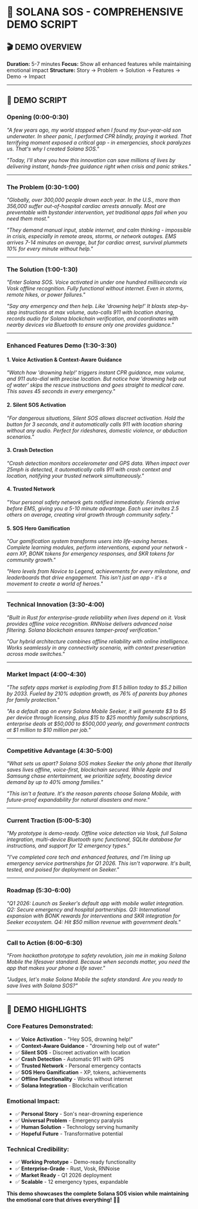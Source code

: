 # 🚨 SOLANA SOS - COMPREHENSIVE DEMO SCRIPT

## 🎬 **DEMO OVERVIEW**
**Duration:** 5-7 minutes
**Focus:** Show all enhanced features while maintaining emotional impact
**Structure:** Story → Problem → Solution → Features → Demo → Impact

---

## 📱 **DEMO SCRIPT**

### **Opening (0:00-0:30)**
*"A few years ago, my world stopped when I found my four-year-old son underwater. In sheer panic, I performed CPR blindly, praying it worked. That terrifying moment exposed a critical gap - in emergencies, shock paralyzes us. That's why I created Solana SOS."*

*"Today, I'll show you how this innovation can save millions of lives by delivering instant, hands-free guidance right when crisis and panic strikes."*

---

### **The Problem (0:30-1:00)**
*"Globally, over 300,000 people drown each year. In the U.S., more than 356,000 suffer out-of-hospital cardiac arrests annually. Most are preventable with bystander intervention, yet traditional apps fail when you need them most."*

*"They demand manual input, stable internet, and calm thinking - impossible in crisis, especially in remote areas, storms, or network outages. EMS arrives 7-14 minutes on average, but for cardiac arrest, survival plummets 10% for every minute without help."*

---

### **The Solution (1:00-1:30)**
*"Enter Solana SOS. Voice activated in under one hundred milliseconds via Vosk offline recognition. Fully functional without internet. Even in storms, remote hikes, or power failures."*

*"Say any emergency and then help. Like 'drowning help!' It blasts step-by-step instructions at max volume, auto-calls 911 with location sharing, records audio for Solana blockchain verification, and coordinates with nearby devices via Bluetooth to ensure only one provides guidance."*

---

### **Enhanced Features Demo (1:30-3:30)**

#### **1. Voice Activation & Context-Aware Guidance**
*"Watch how 'drowning help!' triggers instant CPR guidance, max volume, and 911 auto-dial with precise location. But notice how 'drowning help out of water' skips the rescue instructions and goes straight to medical care. This saves 45 seconds in every emergency."*

#### **2. Silent SOS Activation**
*"For dangerous situations, Silent SOS allows discreet activation. Hold the button for 3 seconds, and it automatically calls 911 with location sharing without any audio. Perfect for rideshares, domestic violence, or abduction scenarios."*

#### **3. Crash Detection**
*"Crash detection monitors accelerometer and GPS data. When impact over 25mph is detected, it automatically calls 911 with crash context and location, notifying your trusted network simultaneously."*

#### **4. Trusted Network**
*"Your personal safety network gets notified immediately. Friends arrive before EMS, giving you a 5-10 minute advantage. Each user invites 2.5 others on average, creating viral growth through community safety."*

#### **5. SOS Hero Gamification**
*"Our gamification system transforms users into life-saving heroes. Complete learning modules, perform interventions, expand your network - earn XP, BONK tokens for emergency responses, and SKR tokens for community growth."*

*"Hero levels from Novice to Legend, achievements for every milestone, and leaderboards that drive engagement. This isn't just an app - it's a movement to create a world of heroes."*

---

### **Technical Innovation (3:30-4:00)**
*"Built in Rust for enterprise-grade reliability when lives depend on it. Vosk provides offline voice recognition. RNNoise delivers advanced noise filtering. Solana blockchain ensures tamper-proof verification."*

*"Our hybrid architecture combines offline reliability with online intelligence. Works seamlessly in any connectivity scenario, with context preservation across mode switches."*

---

### **Market Impact (4:00-4:30)**
*"The safety apps market is exploding from $1.5 billion today to $5.2 billion by 2033. Fueled by 210% adoption growth, as 76% of parents buy phones for family protection."*

*"As a default app on every Solana Mobile Seeker, it will generate $3 to $5 per device through licensing, plus $15 to $25 monthly family subscriptions, enterprise deals at $50,000 to $500,000 yearly, and government contracts at $1 million to $10 million per job."*

---

### **Competitive Advantage (4:30-5:00)**
*"What sets us apart? Solana SOS makes Seeker the only phone that literally saves lives offline, voice-first, blockchain secured. While Apple and Samsung chase entertainment, we prioritize safety, boosting device demand by up to 40% among families."*

*"This isn't a feature. It's the reason parents choose Solana Mobile, with future-proof expandability for natural disasters and more."*

---

### **Current Traction (5:00-5:30)**
*"My prototype is demo-ready. Offline voice detection via Vosk, full Solana integration, multi-device Bluetooth sync functional, SQLite database for instructions, and support for 12 emergency types."*

*"I've completed core tech and enhanced features, and I'm lining up emergency service partnerships for Q1 2026. This isn't vaporware. It's built, tested, and poised for deployment on Seeker."*

---

### **Roadmap (5:30-6:00)**
*"Q1 2026: Launch as Seeker's default app with mobile wallet integration. Q2: Secure emergency and hospital partnerships. Q3: International expansion with BONK rewards for interventions and SKR integration for Seeker ecosystem. Q4: Hit $50 million revenue with government deals."*

---

### **Call to Action (6:00-6:30)**
*"From hackathon prototype to safety revolution, join me in making Solana Mobile the lifesaver standard. Because when seconds matter, you need the app that makes your phone a life saver."*

*"Judges, let's make Solana Mobile the safety standard. Are you ready to save lives with Solana SOS?"*

---

## 🎯 **DEMO HIGHLIGHTS**

### **Core Features Demonstrated:**
- ✅ **Voice Activation** - "Hey SOS, drowning help!"
- ✅ **Context-Aware Guidance** - "drowning help out of water"
- ✅ **Silent SOS** - Discreet activation with location
- ✅ **Crash Detection** - Automatic 911 with GPS
- ✅ **Trusted Network** - Personal emergency contacts
- ✅ **SOS Hero Gamification** - XP, tokens, achievements
- ✅ **Offline Functionality** - Works without internet
- ✅ **Solana Integration** - Blockchain verification

### **Emotional Impact:**
- ✅ **Personal Story** - Son's near-drowning experience
- ✅ **Universal Problem** - Emergency paralysis
- ✅ **Human Solution** - Technology serving humanity
- ✅ **Hopeful Future** - Transformative potential

### **Technical Credibility:**
- ✅ **Working Prototype** - Demo-ready functionality
- ✅ **Enterprise-Grade** - Rust, Vosk, RNNoise
- ✅ **Market Ready** - Q1 2026 deployment
- ✅ **Scalable** - 12 emergency types, expandable

**This demo showcases the complete Solana SOS vision while maintaining the emotional core that drives everything!** 🚨💙 
